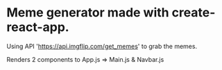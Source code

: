 # Meme generator made with create-react-app. 

Using API 'https://api.imgflip.com/get_memes' to grab the memes.

Renders 2 components to App.js => Main.js & Navbar.js